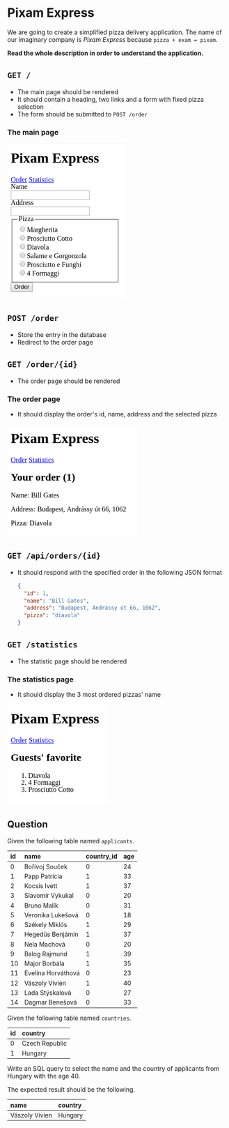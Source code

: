 # Pixam Express

We are going to create a simplified pizza delivery application. The name of our
imaginary company is *Pixam Express* because `pizza + exam = pixam`.

**Read the whole description in order to understand the application.**

## `GET /`

- The main page should be rendered
- It should contain a heading, two links and a form with fixed pizza selection
- The form should be submitted to `POST /order`

### The main page

![main page](assets/backend-main-page.png)

## `POST /order`

- Store the entry in the database
- Redirect to the order page

## `GET /order/{id}`

- The order page should be rendered

### The order page

- It should display the order's id, name, address and the selected pizza

![order page](assets/backend-order-page.png)

## `GET /api/orders/{id}`

- It should respond with the specified order in the following JSON format

  ```json
  {
    "id": 1,
    "name": "Bill Gates",
    "address": "Budapest, Andrássy út 66, 1062",
    "pizza": "diavola"
  }
  ```

## `GET /statistics`

- The statistic page should be rendered

### The statistics page

- It should display the 3 most ordered pizzas' name

![statistics page](assets/backend-statistics-page.png)
## Question

Given the following table named `applicants`.

| id | name               | country_id | age |
|:---|:-------------------|:-----------|:----|
| 0  | Bořivoj Souček     | 0          | 24  |
| 1  | Papp Patrícia      | 1          | 33  |
| 2  | Kocsis Ivett       | 1          | 37  |
| 3  | Slavomír Vykukal   | 0          | 20  |
| 4  | Bruno Malík        | 0          | 31  |
| 5  | Veronika Lukešová  | 0          | 18  |
| 6  | Székely Miklós     | 1          | 29  |
| 7  | Hegedüs Benjámin   | 1          | 37  |
| 8  | Nela Machová       | 0          | 20  |
| 9  | Balog Rajmund      | 1          | 39  |
| 10 | Major Borbála      | 1          | 35  |
| 11 | Evelína Horváthová | 0          | 23  |
| 12 | Vászoly Vivien     | 1          | 40  |
| 13 | Lada Stýskalová    | 0          | 27  |
| 14 | Dagmar Benešová    | 0          | 33  |

Given the following table named `countries`.

| id | country        |
|:---|:---------------|
| 0  | Czech Republic |
| 1  | Hungary        |

Write an SQL query to select the name and the country of applicants from
Hungary with the age 40.

The expected result should be the following.

| name           | country |
|:---------------|:--------|
| Vászoly Vivien | Hungary |
